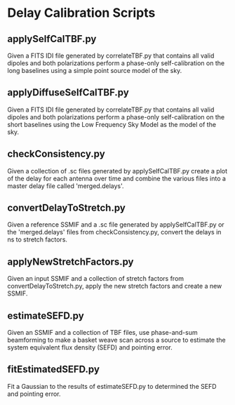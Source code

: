 Delay Calibration Scripts
=========================

applySelfCalTBF.py
------------------
Given a FITS IDI file generated by correlateTBF.py that contains all valid 
dipoles and both polarizations perform a phase-only self-calibration on the
long baselines using a simple point source model of the sky.

applyDiffuseSelfCalTBF.py
-------------------------
Given a FITS IDI file generated by correlateTBF.py that contains all valid 
dipoles and both polarizations perform a phase-only self-calibration on the
short baselines using the Low Frequency Sky Model as the model of the sky.

checkConsistency.py
-------------------
Given a collection of .sc files generated by applySelfCalTBF.py create a plot
of the delay for each antenna over time and combine the various files into a
master delay file called 'merged.delays'.

convertDelayToStretch.py
------------------------
Given a reference SSMIF and a .sc file generated by applySelfCalTBF.py or the 
'merged.delays' files from checkConsistency.py, convert the delays in ns to stretch 
factors.

applyNewStretchFactors.py
-------------------------
Given an input SSMIF and a collection of stretch factors from 
convertDelayToStretch.py, apply the new stretch factors and create a new SSMIF.

estimateSEFD.py
---------------
Given an SSMIF and a collection of TBF files, use phase-and-sum beamforming to make
a basket weave scan across a source to estimate the system equivalent flux density
(SEFD) and pointing error.

fitEstimatedSEFD.py
-------------------
Fit a Gaussian to the results of estimateSEFD.py to determined the SEFD and pointing 
error.
